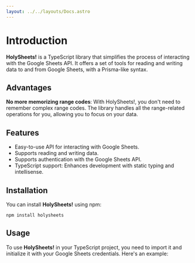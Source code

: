 ```yaml
---
layout: ../../layouts/Docs.astro
---
```


# Introduction

**HolySheets!** is a TypeScript library that simplifies the process of interacting with the Google Sheets API. It offers a set of tools for reading and writing data to and from Google Sheets, with a Prisma-like syntax.

## Advantages

**No more memorizing range codes**: With HolySheets!, you don't need to remember complex range codes. The library handles all the range-related operations for you, allowing you to focus on your data.

## Features

- Easy-to-use API for interacting with Google Sheets.
- Supports reading and writing data.
- Supports authentication with the Google Sheets API.
- TypeScript support: Enhances development with static typing and intellisense.

## Installation

You can install **HolySheets!** using npm:

```
npm install holysheets
```

## Usage

To use **HolySheets!** in your TypeScript project, you need to import it and initialize it with your Google Sheets credentials. Here's an example:
